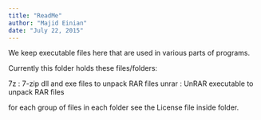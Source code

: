 ```yaml
---
title: "ReadMe"
author: "Majid Einian"
date: "July 22, 2015"
---
```


We keep executable files here that are used in various parts of programs.

Currently this folder holds these files/folders:

7z	  :	7-zip dll and exe files to unpack RAR files
unrar :	UnRAR executable to unpack RAR files

for each group of files in each folder see the License file inside folder.